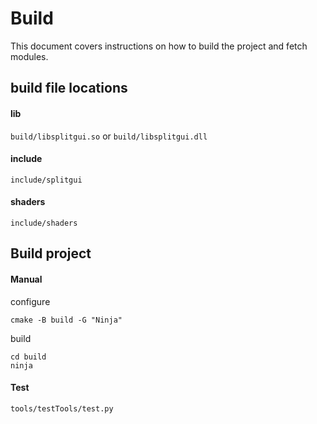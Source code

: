 # Build

This document covers instructions on how to build the project and fetch modules.

## build file locations

#### lib

`build/libsplitgui.so` or `build/libsplitgui.dll`

#### include

`include/splitgui`

#### shaders

`include/shaders`

## Build project

#### Manual

configure

```
cmake -B build -G "Ninja"
```

build

```
cd build
ninja
```

#### Test

```
tools/testTools/test.py
```